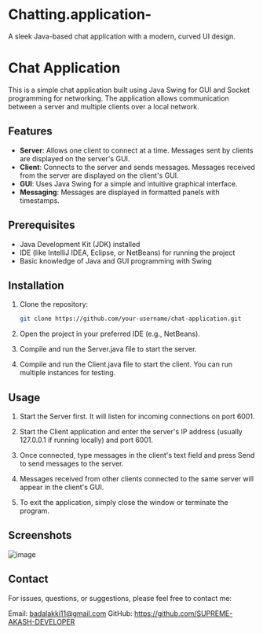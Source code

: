 # Chatting.application-
A sleek Java-based chat application with a modern, curved UI design.

# Chat Application

This is a simple chat application built using Java Swing for GUI and Socket programming for networking. The application allows communication between a server and multiple clients over a local network.

## Features

- **Server**: Allows one client to connect at a time. Messages sent by clients are displayed on the server's GUI.
- **Client**: Connects to the server and sends messages. Messages received from the server are displayed on the client's GUI.
- **GUI**: Uses Java Swing for a simple and intuitive graphical interface.
- **Messaging**: Messages are displayed in formatted panels with timestamps.

## Prerequisites

- Java Development Kit (JDK) installed
- IDE (like IntelliJ IDEA, Eclipse, or NetBeans) for running the project
- Basic knowledge of Java and GUI programming with Swing

## Installation

1. Clone the repository:

   ```bash
   git clone https://github.com/your-username/chat-application.git
2. Open the project in your preferred IDE (e.g., NetBeans).

3. Compile and run the Server.java file to start the server.

4. Compile and run the Client.java file to start the client. You can run multiple instances for testing.

## Usage
1. Start the Server first. It will listen for incoming connections on port 6001.

2. Start the Client application and enter the server's IP address (usually 127.0.0.1 if running locally) and port 6001.

3. Once connected, type messages in the client's text field and press Send to send messages to the server.

4. Messages received from other clients connected to the same server will appear in the client's GUI.

5. To exit the application, simply close the window or terminate the program.


## Screenshots
![image](https://github.com/SUPREME-AKASH-DEVELOPER/Chatting.application-/assets/142366831/e0ecb4a3-3665-447d-83d9-85ca9f3f4513)

## Contact
For issues, questions, or suggestions, please feel free to contact me:

Email: badalakki11@gmail.com 
GitHub: https://github.com/SUPREME-AKASH-DEVELOPER
